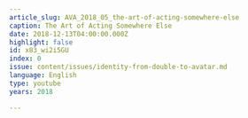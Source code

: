```yaml
---
article_slug: AVA_2018_05_the-art-of-acting-somewhere-else
caption: The Art of Acting Somewhere Else
date: 2018-12-13T04:00:00.000Z
highlight: false
id: x83_wi2i5GU
index: 0
issue: content/issues/identity-from-double-to-avatar.md
language: English
type: youtube
years: 2018

---
```

